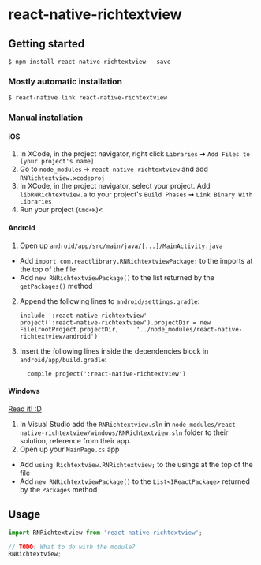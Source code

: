 
# react-native-richtextview

## Getting started

`$ npm install react-native-richtextview --save`

### Mostly automatic installation

`$ react-native link react-native-richtextview`

### Manual installation


#### iOS

1. In XCode, in the project navigator, right click `Libraries` ➜ `Add Files to [your project's name]`
2. Go to `node_modules` ➜ `react-native-richtextview` and add `RNRichtextview.xcodeproj`
3. In XCode, in the project navigator, select your project. Add `libRNRichtextview.a` to your project's `Build Phases` ➜ `Link Binary With Libraries`
4. Run your project (`Cmd+R`)<

#### Android

1. Open up `android/app/src/main/java/[...]/MainActivity.java`
  - Add `import com.reactlibrary.RNRichtextviewPackage;` to the imports at the top of the file
  - Add `new RNRichtextviewPackage()` to the list returned by the `getPackages()` method
2. Append the following lines to `android/settings.gradle`:
  	```
  	include ':react-native-richtextview'
  	project(':react-native-richtextview').projectDir = new File(rootProject.projectDir, 	'../node_modules/react-native-richtextview/android')
  	```
3. Insert the following lines inside the dependencies block in `android/app/build.gradle`:
  	```
      compile project(':react-native-richtextview')
  	```

#### Windows
[Read it! :D](https://github.com/ReactWindows/react-native)

1. In Visual Studio add the `RNRichtextview.sln` in `node_modules/react-native-richtextview/windows/RNRichtextview.sln` folder to their solution, reference from their app.
2. Open up your `MainPage.cs` app
  - Add `using Richtextview.RNRichtextview;` to the usings at the top of the file
  - Add `new RNRichtextviewPackage()` to the `List<IReactPackage>` returned by the `Packages` method


## Usage
```javascript
import RNRichtextview from 'react-native-richtextview';

// TODO: What to do with the module?
RNRichtextview;
```
  